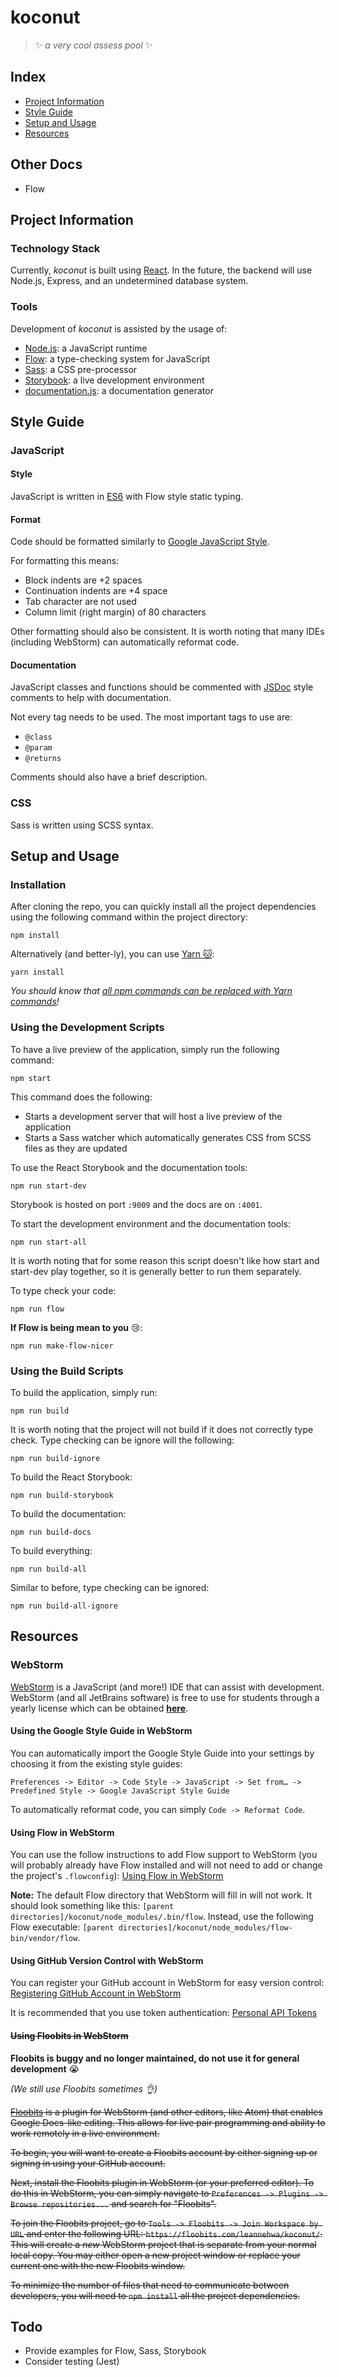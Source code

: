 # koconut
> :sparkles: *a very cool assess pool* :sparkles:

## Index
* [Project Information](https://github.com/RESPRiT/koconut#project-information)
* [Style Guide](https://github.com/RESPRiT/koconut#style-guide)
* [Setup and Usage](https://github.com/RESPRiT/koconut#setup-and-usage)
* [Resources](https://github.com/RESPRiT/koconut#resources)

## Other Docs
* Flow

## Project Information
### Technology Stack
Currently, *koconut* is built using [React](https://facebook.github.io/react/). In the future, the backend will
use Node.js, Express, and an undetermined database system.

### Tools
Development of *koconut* is assisted by the usage of:

* [Node.js](https://nodejs.org/en/): a JavaScript runtime
* [Flow](https://flow.org/): a type-checking system for JavaScript
* [Sass](http://sass-lang.com/): a CSS pre-processor
* [Storybook](https://storybook.js.org/): a live development environment
* [documentation.js](http://documentation.js.org/): a documentation generator

## Style Guide
### JavaScript
#### Style
JavaScript is written in [ES6](https://babeljs.io/learn-es2015/) with Flow style static typing.

#### Format
Code should be formatted similarly to [Google JavaScript Style](https://google.github.io/styleguide/jsguide.html).

For formatting this means:
* Block indents are +2 spaces
* Continuation indents are +4 space
* Tab character are not used
* Column limit (right margin) of 80 characters

Other formatting should also be consistent. It is worth noting that many IDEs
(including WebStorm) can automatically reformat code.

#### Documentation
JavaScript classes and functions should be commented with [JSDoc](http://usejsdoc.org/) style comments to help with documentation.

Not every tag needs to be used. The most important tags to use are:
* `@class`
* `@param`
* `@returns`

Comments should also have a brief description.

### CSS
Sass is written using SCSS syntax.

## Setup and Usage
### Installation
After cloning the repo, you can quickly install all the project dependencies
using the following command within the project directory:

`npm install`

Alternatively (and better-ly), you can use [Yarn :cat:](https://yarnpkg.com/en/):

`yarn install`

*You should know that [all npm commands can be replaced with Yarn commands](https://yarnpkg.com/en/docs/migrating-from-npm)!*

### Using the Development Scripts
To have a live preview of the application, simply run the following command:

`npm start`

This command does the following:
* Starts a development server that will host a live preview of the application
* Starts a Sass watcher which automatically generates CSS from SCSS files as
they are updated

To use the React Storybook and the documentation tools:

`npm run start-dev`

Storybook is hosted on port `:9009` and the docs are on `:4001`.

To start the development environment and the documentation tools:

`npm run start-all`

It is worth noting that for some reason this script doesn't like how start and start-dev play together, so it is generally better to run them separately.

To type check your code:

`npm run flow`

**If Flow is being mean to you** :cry::

`npm run make-flow-nicer`

### Using the Build Scripts
To build the application, simply run:

`npm run build`

It is worth noting that the project will not build if it does not correctly type check. Type checking can be ignore will the following:

`npm run build-ignore`

To build the React Storybook:

`npm run build-storybook`

To build the documentation:

`npm run build-docs`

To build everything:

`npm run build-all`

Similar to before, type checking can be ignored:

`npm run build-all-ignore`

## Resources
### WebStorm
[WebStorm](https://www.jetbrains.com/webstorm/) is a JavaScript (and more!) IDE that can assist with development.
WebStorm (and all JetBrains software) is free to use for students through a
yearly license which can be obtained [**here**](https://www.jetbrains.com/student/).

#### Using the Google Style Guide in WebStorm
You can automatically import the Google Style Guide into your settings by
choosing it from the existing style guides:

`Preferences -> Editor -> Code Style -> JavaScript -> Set from… -> Predefined
 Style -> Google JavaScript Style Guide`

To automatically reformat code, you can simply `Code -> Reformat Code`.

#### Using Flow in WebStorm
You can use the follow instructions to add Flow support to WebStorm (you will
probably already have Flow installed and will not need to add or change the
project's `.flowconfig`): [Using Flow in WebStorm](https://blog.jetbrains.com/webstorm/2016/11/using-flow-in-webstorm/)

**Note:** The default Flow directory that WebStorm will fill in will not work. It should look something like this: `[parent directories]/koconut/node_modules/.bin/flow`. Instead, use the following Flow executable: `[parent directories]/koconut/node_modules/flow-bin/vendor/flow`.

#### Using GitHub Version Control with WebStorm
You can register your GitHub account in WebStorm for easy version control:
[Registering GitHub Account in WebStorm](https://www.jetbrains.com/help/webstorm/registering-github-account-in-webstorm.html)

It is recommended that you use token authentication: [Personal API Tokens](https://github.com/blog/1509-personal-api-tokens)

#### ~~Using Floobits in WebStorm~~
**Floobits is buggy and no longer maintained, do not use it for general development** :sob:

*(We still use Floobits sometimes :ok_hand:)*

~~[Floobits](https://floobits.com) is a plugin for WebStorm (and other editors, like Atom) that enables Google Docs-like editing. This allows for live pair programming and ability to work remotely in a live environment.~~

~~To begin, you will want to create a Floobits account by either signing up or signing in using your GitHub account.~~

~~Next, install the Floobits plugin in WebStorm (or your preferred editor). To do this in WebStorm, you can simply navigate to `Preferences -> Plugins -> Browse repositories...` and search for "Floobits".~~

~~To join the Floobits project, go to `Tools -> Floobits -> Join Workspace by URL` and enter the following URL: `https://floobits.com/leannehwa/koconut/`. This will create a *new* WebStorm project that is separate from your normal local copy. You may either open a new project window or replace your current one with the new Floobits window.~~

~~To minimize the number of files that need to communicate between developers, you will need to `npm install` all the project dependencies.~~

## Todo
* Provide examples for Flow, Sass, Storybook
* Consider testing (Jest)
